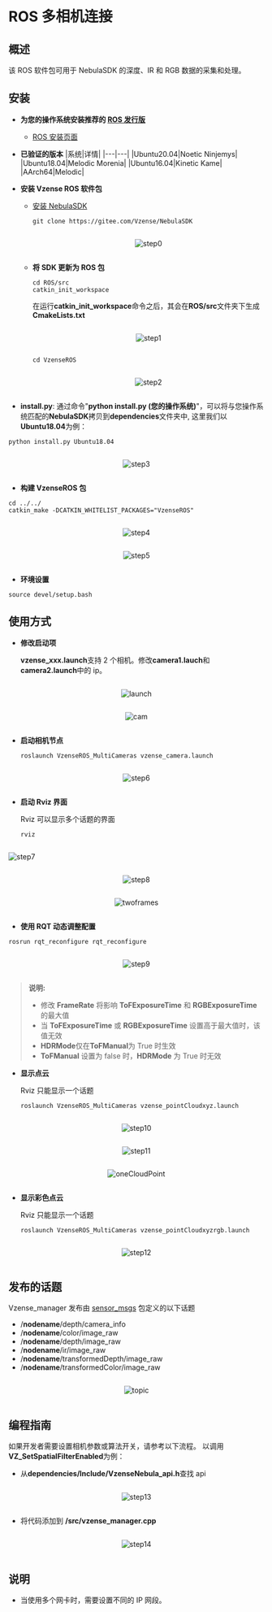 # ROS 多相机连接

## 概述

该 ROS 软件包可用于 NebulaSDK 的深度、IR 和 RGB 数据的采集和处理。

## 安装

- **为您的操作系统安装推荐的 [ROS 发行版](http://wiki.ros.org/Distributions)**

  - [ROS 安装页面](http://wiki.ros.org/ROS/Installation)

- **已验证的版本**
  |系统|详情|
  |---|---|
  |Ubuntu20.04|Noetic Ninjemys|
  |Ubuntu18.04|Melodic Morenia|
  |Ubuntu16.04|Kinetic Kame|
  |AArch64|Melodic|

- **安装 Vzense ROS 软件包**

  - [安装 NebulaSDK](https://gitee.com/Vzense/NebulaSDK)

    ```console
    git clone https://gitee.com/Vzense/NebulaSDK
    ```

    <div class="center">

    ![step0](pic/ROS_MultiCameras/step0.png)

    </div>

  - **将 SDK 更新为 ROS 包**

    ```console
    cd ROS/src
    catkin_init_workspace
    ```

    在运行**catkin_init_workspace**命令之后，其会在**ROS/src**文件夹下生成**CmakeLists.txt**

    <div class="center">

    ![step1](pic/ROS_MultiCameras/step1.png)

    </div>

    ```console
    cd VzenseROS
    ```

    <div class="center">

    ![step2](pic/ROS_MultiCameras/step2.png)

    </div>

- **install.py**: 通过命令"**python install.py (您的操作系统)**"，可以将与您操作系统匹配的**NebulaSDK**拷贝到**dependencies**文件夹中, 这里我们以**Ubuntu18.04**为例：

```console
python install.py Ubuntu18.04
```

<div class="center">

![step3](pic/ROS_MultiCameras/step3.png)

</div>

- **构建 VzenseROS 包**

```console
cd ../../
catkin_make -DCATKIN_WHITELIST_PACKAGES="VzenseROS"
```

<div class="center">

![step4](pic/ROS_MultiCameras/step4.png)

</div>

<div class="center">

![step5](pic/ROS_MultiCameras/step5.png)

</div>

- **环境设置**

```console
source devel/setup.bash
```

## 使用方式

- **修改启动项**

  **vzense_xxx.launch**支持 2 个相机。修改**camera1.lauch**和**camera2.launch**中的 ip。

<div class="center">

![launch](pic/ROS_MultiCameras/launch.png)

</div>

<div class="center">

![cam](pic/ROS_MultiCameras/cam.png)

</div>

- **启动相机节点**

  ```console
  roslaunch VzenseROS_MultiCameras vzense_camera.launch
  ```

<div class="center">

![step6](pic/ROS_MultiCameras/step6.png)

</div>

- **启动 Rviz 界面**

  Rviz 可以显示多个话题的界面

  ```console
  rviz
  ```

  <div class="center">

![step7](pic/ROS_MultiCameras/step7.png)

 </div>
 <div class="center">

![step8](pic/ROS_MultiCameras/step8.png)

 </div>
 <div class="center">

![twoframes](pic/ROS_MultiCameras/twoframes.png)

 </div>

- **使用 RQT 动态调整配置**

```console
rosrun rqt_reconfigure rqt_reconfigure
```

<div class="center">

![step9](pic/ROS_MultiCameras/step9.png)

</div>

> **说明:**
>
> - 修改 **FrameRate** 将影响 **ToFExposureTime** 和 **RGBExposureTime** 的最大值
> - 当 **ToFExposureTime** 或 **RGBExposureTime** 设置高于最大值时，该值无效
> - **HDRMode**仅在**ToFManual**为 True 时生效
> - **ToFManual** 设置为 false 时，**HDRMode** 为 True 时无效

- **显示点云**

  Rviz 只能显示一个话题

  ```console
  roslaunch VzenseROS_MultiCameras vzense_pointCloudxyz.launch
  ```

<div class="center">

![step10](pic/ROS_MultiCameras/step10.png)

</div>
<div class="center">

![step11](pic/ROS_MultiCameras/step11.png)

</div>
<div class="center">

![oneCloudPoint](pic/ROS_MultiCameras/oneCloudPoint.png)

</div>

- **显示彩色点云**

  Rviz 只能显示一个话题

  ```console
  roslaunch VzenseROS_MultiCameras vzense_pointCloudxyzrgb.launch
  ```

<div class="center">

![step12](pic/ROS_MultiCameras/step12.png)

</div>

## 发布的话题

Vzense_manager 发布由 [sensor_msgs](http://wiki.ros.org/sensor_msgs) 包定义的以下话题

- /**nodename**/depth/camera_info
- /**nodename**/color/image_raw
- /**nodename**/depth/image_raw
- /**nodename**/ir/image_raw
- /**nodename**/transformedDepth/image_raw
- /**nodename**/transformedColor/image_raw

<div class="center">

![topic](pic/ROS_MultiCameras/topic.png)

</div>

## 编程指南

如果开发者需要设置相机参数或算法开关，请参考以下流程。
以调用**VZ_SetSpatialFilterEnabled**为例：

- 从**dependencies/Include/VzenseNebula_api.h**查找 api

<div class="center">

![step13](pic/ROS_MultiCameras/step13.png)

</div>

- 将代码添加到 **/src/vzense_manager.cpp**

<div class="center">

![step14](pic/ROS_MultiCameras/step14.png)

</div>

## 说明

- 当使用多个网卡时，需要设置不同的 IP 网段。

<style>
.center
{
  width: auto;
  display: table;
  margin-left: auto;
  margin-right: auto;
}
</style>
